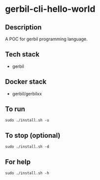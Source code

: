 # gerbil-cli-hello-world

## Description
A POC for gerbil programming language.

## Tech stack
- gerbil

## Docker stack
- gerbil/gerbilxx

## To run
`sudo ./install.sh -u`

## To stop (optional)
`sudo ./install.sh -d`

## For help
`sudo ./install.sh -h`
